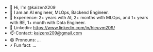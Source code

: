 - 👋 Hi, I’m @kaizenX209
- 👀 I am an AI engineer, MLOps, Backend Engineer.
- 🌱 Experience: 2+ years with AI, 2+ months with MLOps, and 1+ years with BE, 1+ month with Data Engineer.
- 💞️ Linkedin: https://www.linkedin.com/in/hieuvm209/
- 📫 Contact: kaizenx209@gmail.com
- 😄 Pronouns: ...
- ⚡ Fun fact: ...
  

<!---
kaizenX209/kaizenX209 is a ✨ special ✨ repository because its `README.md` (this file) appears on your GitHub profile.
You can click the Preview link to take a look at your changes.
--->
